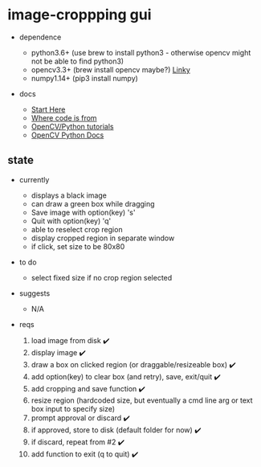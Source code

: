 # image-croppping gui

  * dependence
    - python3.6+ (use brew to install python3 - otherwise opencv might not be able to find python3)
    - opencv3.3+ (brew install opencv maybe?) [Linky](https://www.pyimagesearch.com/2016/12/19/install-opencv-3-on-macos-with-homebrew-the-easy-way/)
    - numpy1.14+ (pip3 install numpy)

  * docs
    - [Start Here](https://docs.opencv.org/3.3.0/dc/d4d/tutorial_py_table_of_contents_gui.html "Start with this")
    - [Where code is from](https://docs.opencv.org/3.3.0/db/d5b/tutorial_py_mouse_handling.html)
    - [OpenCV/Python tutorials](https://docs.opencv.org/3.3.0/d6/d00/tutorial_py_root.html "Really good")
    - [OpenCV Python Docs](https://docs.opencv.org/3.3.0/index.html)

## state

  * currently
    - displays a black image
    - can draw a green box while dragging
    - Save image with option(key) 's'
    - Quit with option(key) 'q'
    - able to reselect crop region
    - display cropped region in separate window
    - if click, set size to be 80x80

  * to do
    - select fixed size if no crop region selected

  * suggests
    - N/A

  * reqs
    1. load image from disk :heavy_check_mark:
    2. display image :heavy_check_mark:
    3. draw a box on clicked region (or draggable/resizeable box) :heavy_check_mark:
    4. add option(key) to clear box (and retry), save, exit/quit :heavy_check_mark:
    5. add cropping and save function :heavy_check_mark:
    6. resize region (hardcoded size, but eventually a cmd line arg or text box input to specify size)
    7. prompt approval or discard :heavy_check_mark:
    8. if approved, store to disk (default folder for now) :heavy_check_mark:
    9. if discard, repeat from #2 :heavy_check_mark:
    10. add function to exit (q to quit) :heavy_check_mark: